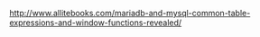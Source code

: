 http://www.allitebooks.com/mariadb-and-mysql-common-table-expressions-and-window-functions-revealed/